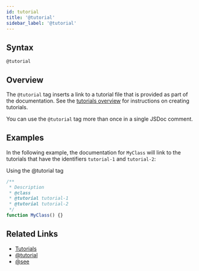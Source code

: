 ```yaml
---
id: tutorial
title: '@tutorial'
sidebar_label: '@tutorial'
---
```


## Syntax

`@tutorial`

## Overview

The `@tutorial` tag inserts a link to a tutorial file that is provided as part of the documentation. See the [tutorials overview](../about/tutorials.md) for instructions on creating tutorials.

You can use the `@tutorial` tag more than once in a single JSDoc comment.

## Examples

In the following example, the documentation for `MyClass` will link to the tutorials that have the identifiers `tutorial-1` and `tutorial-2`:

Using the @tutorial tag

```js
/**
 * Description
 * @class
 * @tutorial tutorial-1
 * @tutorial tutorial-2
 */
function MyClass() {}
```

## Related Links

- [Tutorials](../about/tutorials.md)
- [@tutorial](./inline-tutorial.md)
- [@see](./see.md)
